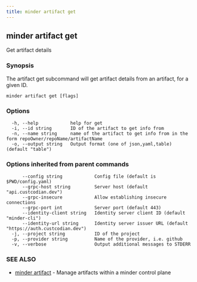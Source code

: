```yaml
---
title: minder artifact get
---
```

## minder artifact get

Get artifact details

### Synopsis

The artifact get subcommand will get artifact details from an artifact, for a given ID.

```
minder artifact get [flags]
```

### Options

```
  -h, --help            help for get
  -i, --id string       ID of the artifact to get info from
  -n, --name string     name of the artifact to get info from in the form repoOwner/repoName/artifactName
  -o, --output string   Output format (one of json,yaml,table) (default "table")
```

### Options inherited from parent commands

```
      --config string            Config file (default is $PWD/config.yaml)
      --grpc-host string         Server host (default "api.custcodian.dev")
      --grpc-insecure            Allow establishing insecure connections
      --grpc-port int            Server port (default 443)
      --identity-client string   Identity server client ID (default "minder-cli")
      --identity-url string      Identity server issuer URL (default "https://auth.custcodian.dev")
  -j, --project string           ID of the project
  -p, --provider string          Name of the provider, i.e. github
  -v, --verbose                  Output additional messages to STDERR
```

### SEE ALSO

* [minder artifact](minder_artifact.md)	 - Manage artifacts within a minder control plane

